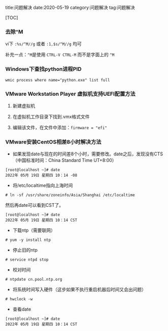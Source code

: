title:问题解决
date:2020-05-19
category:问题解决
tag:问题解决

[TOC]

### 去除^M

vi下 `:%s/^M//g` 或者 `:1,$s/^M//g` 均可

补充一点：`^M`是使用 `CTRL-V CTRL-M` 而不是字面上的 `^M`

###  Windows下查找python进程PID

`wmic process where name="python.exe" list full`

### VMware Workstation Player 虚拟机支持UEFI配置方法

1. 新建虚拟机

2. 在虚拟机工作目录下找到.vmx格式文件

3. 编辑该文件，在文件中添加：`firmware = "efi"`

### VMware安装CentOS相差8小时解决方法

- 如果发现date与现在的时间差8个小时，需要修改。date之后，发现没有CTS（中国标准时间：China Standard Time UT+8:00）

```
[root@localhost ~]# date
2022年 05月 19日 星期四 10：14 -08
```

- 将/etc/localtime指向上海时间

```
# ln -sf /usr/share/zoneinfo/Asia/Shanghai /etc/localtime
```

然后再date可以看到CST了。

```
[root@localhost ~]# date
2022年 05月 19日 星期四 10：14 CST
```

- 下载ntp（需要联网）

```
# yum -y install ntp
```

- 停止旧的ntp

```
# service ntpd stop
```

- 校对时间

```
# ntpdate cn.pool.ntp.org
```

- 将系统时间写入硬件（这步如果不执行重启机器后时间又会出问题）

```
# hwclock -w
```
- 查看date

```
[root@localhost ~]# date
2022年 05月 19日 星期四 10：14 CST
```